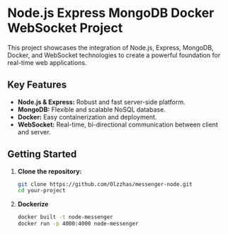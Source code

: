 # Node.js Express MongoDB Docker WebSocket Project

This project showcases the integration of Node.js, Express, MongoDB, Docker, and WebSocket technologies to create a powerful foundation for real-time web applications.

## Key Features

* **Node.js & Express:** Robust and fast server-side platform.
* **MongoDB:** Flexible and scalable NoSQL database.
* **Docker:** Easy containerization and deployment.
* **WebSocket:** Real-time, bi-directional communication between client and server.

## Getting Started

1. **Clone the repository:**

   ```bash
   git clone https://github.com/Olzzhas/messenger-node.git
   cd your-project

2. **Dockerize**
   ```bash
   docker built -t node-messenger
   docker run -p 4000:4000 node-messenger
